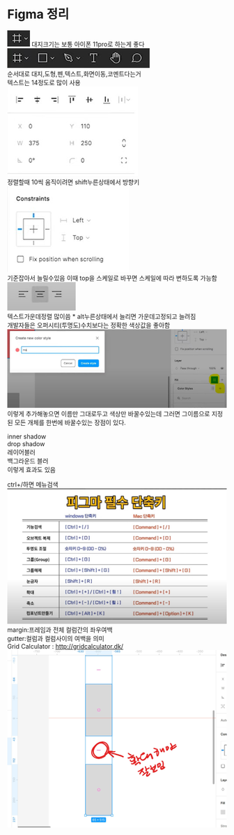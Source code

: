 # Figma 정리
<img src="이미지폴더\대지.jpg"> 대지크기는 보통 아이폰 11pro로 하는게 좋다   
<img src="이미지폴더\메뉴.jpg">   
순서대로 대지,도형,펜,텍스트,화면이동,코멘트다는거   
텍스트는 14정도로 많이 사용   
<img src="이미지폴더\정렬.jpg">   
정렬할때 10씩 움직이려면 shift누른상태에서 방향키   
<img src="이미지폴더\기준.jpg">   
기준잡아서 늘릴수있음 이때 top을 스케일로 바꾸면 스케일에 따라 변하도록 가능함   
<img src="이미지폴더\가운데.jpg">   
텍스트가운데정렬 많이씀 * alt누른상태에서 늘리면 가운데고정되고 늘려짐   
개발자들은 오퍼시티(투명도)수치보다는 정확한 색상값을 좋아함   
<img src="이미지폴더\메인핑크.jpg">   
이렇게 추가해놓으면 이름만 그대로두고 색상만 바꿀수있는데 그러면 그이름으로 지정된 모든 개체를 한번에 바꿀수있는 장점이 있다.   
   
inner shadow   
drop shadow   
레이어블러   
백그라운드 블러   
이렇게 효과도 있음   
   
   
   
ctrl+/하면 메뉴검색   
<img src="이미지폴더\피그마필수단축키.jpg">   
margin:프레임과 전체 컬럼간의 좌우여백   
gutter:컬럼과 컬럼사이의 여백을 의미   
Grid Calculator : http://gridcalculator.dk/   
<img src="이미지폴더\확대.jpg">   
